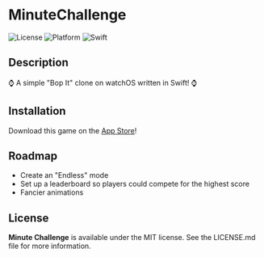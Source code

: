 # MinuteChallenge
![License](https://img.shields.io/cocoapods/l/Whisper.svg?style=flat)
![Platform](https://img.shields.io/badge/platform-watchos-blue.svg)
![Swift](https://img.shields.io/badge/%20in-swift%204.0-orange.svg)

## Description
:watch: A simple "Bop It" clone on watchOS written in Swift! :watch:

## Installation
Download this game on the [App Store](https://itunes.apple.com/us/app/minute-challenge/id1323936073?ls=1&mt=8)!

## Roadmap
* Create an "Endless" mode
* Set up a leaderboard so players could compete for the highest score
* Fancier animations

## License
**Minute Challenge** is available under the MIT license. See the LICENSE.md file for more information.
